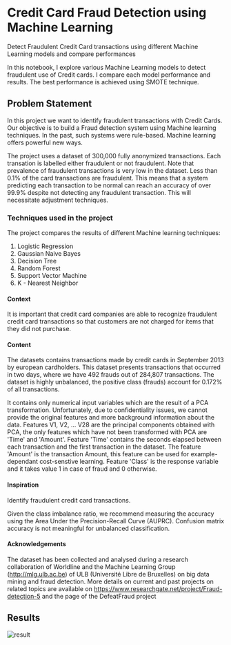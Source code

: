 # Credit Card Fraud Detection using Machine Learning
Detect Fraudulent Credit Card transactions using different Machine Learning models and compare performances

In this notebook, I explore various Machine Learning models to detect fraudulent use of Credit cards. I compare each model performance and results. The best performance is achieved using SMOTE technique.

## Problem Statement
In this project we want to identify fraudulent transactions with Credit Cards. Our objective is to build a Fraud detection system using Machine learning techniques. In the past, such systems were rule-based. Machine learning offers powerful new ways.

The project uses a dataset of 300,000 fully anonymized transactions. Each transation is labelled either fraudulent or not fraudulent. Note that prevalence of fraudulent transactions is very low in the dataset. Less than 0.1% of the card transactions are fraudulent. This means that a system predicting each transaction to be normal can reach an accuracy of over 99.9% despite not detecting any fraudulent transaction. This will necessitate adjustment techniques.

### Techniques used in the project
The project compares the results of different Machine learning techniques:

1. Logistic Regression
2. Gaussian Naive Bayes
3. Decision Tree
4. Random Forest
5. Support Vector Machine
6. K - Nearest Neighbor

#### Context
It is important that credit card companies are able to recognize fraudulent credit card transactions so that customers are not charged for items that they did not purchase.

#### Content
The datasets contains transactions made by credit cards in September 2013 by european cardholders. This dataset presents transactions that occurred in two days, where we have 492 frauds out of 284,807 transactions. The dataset is highly unbalanced, the positive class (frauds) account for 0.172% of all transactions.

It contains only numerical input variables which are the result of a PCA transformation. Unfortunately, due to confidentiality issues, we cannot provide the original features and more background information about the data. Features V1, V2, ... V28 are the principal components obtained with PCA, the only features which have not been transformed with PCA are 'Time' and 'Amount'. Feature 'Time' contains the seconds elapsed between each transaction and the first transaction in the dataset. The feature 'Amount' is the transaction Amount, this feature can be used for example-dependant cost-senstive learning. Feature 'Class' is the response variable and it takes value 1 in case of fraud and 0 otherwise.

#### Inspiration
Identify fraudulent credit card transactions.

Given the class imbalance ratio, we recommend measuring the accuracy using the Area Under the Precision-Recall Curve (AUPRC). Confusion matrix accuracy is not meaningful for unbalanced classification.

#### Acknowledgements
The dataset has been collected and analysed during a research collaboration of Worldline and the Machine Learning Group (http://mlg.ulb.ac.be) of ULB (Université Libre de Bruxelles) on big data mining and fraud detection. More details on current and past projects on related topics are available on https://www.researchgate.net/project/Fraud-detection-5 and the page of the DefeatFraud project

## Results

![result](https://user-images.githubusercontent.com/28821226/108081660-35357300-7097-11eb-8a06-cc1fd48ad922.jpg)
